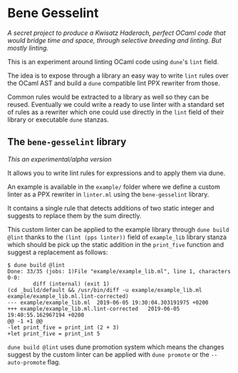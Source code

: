 # Bene Gesselint

*A secret project to produce a Kwisatz Haderach, perfect OCaml code that would bridge time and
space, through selective breeding and linting. But mostly linting.*

This is an experiment around linting OCaml code using `dune`'s `lint` field.

The idea is to expose through a library an easy way to write `lint` rules over the OCaml AST
and build a `dune` compatible lint PPX rewriter from those.

Common rules would be extracted to a library as well so they can be reused. Eventually we could
write a ready to use linter with a standard set of rules as a rewriter which one could use
directly in the `lint` field of their library or executable `dune` stanzas.

## The `bene-gesselint` library

*This an experimental/alpha version*

It allows you to write lint rules for expressions and to apply them via dune.

An example is available in the `example/` folder where we define a custom linter as a PPX rewriter
in `linter.ml` using the `bene-gesselint` library.

It contains a single rule that detects additions of two static integer and suggests to replace them
by the sum directly.

This custom linter can be applied to the example library through `dune build @lint` thanks to
the `(lint (pps linter))` field of `example_lib` library stanza which should be pick up the static
addition in the `print_five` function and suggest a replacement as follows:
```
$ dune build @lint
Done: 33/35 (jobs: 1)File "example/example_lib.ml", line 1, characters 0-0:
        diff (internal) (exit 1)
(cd _build/default && /usr/bin/diff -u example/example_lib.ml example/example_lib.ml.lint-corrected)
--- example/example_lib.ml	2019-06-05 19:30:04.303191975 +0200
+++ example/example_lib.ml.lint-corrected	2019-06-05 19:40:55.162967194 +0200
@@ -1 +1 @@
-let print_five = print_int (2 + 3)
+let print_five = print_int 5
```

`dune build @lint` uses dune promotion system which means the changes suggest by the custom linter
can be applied with `dune promote` or the `--auto-promote` flag.
